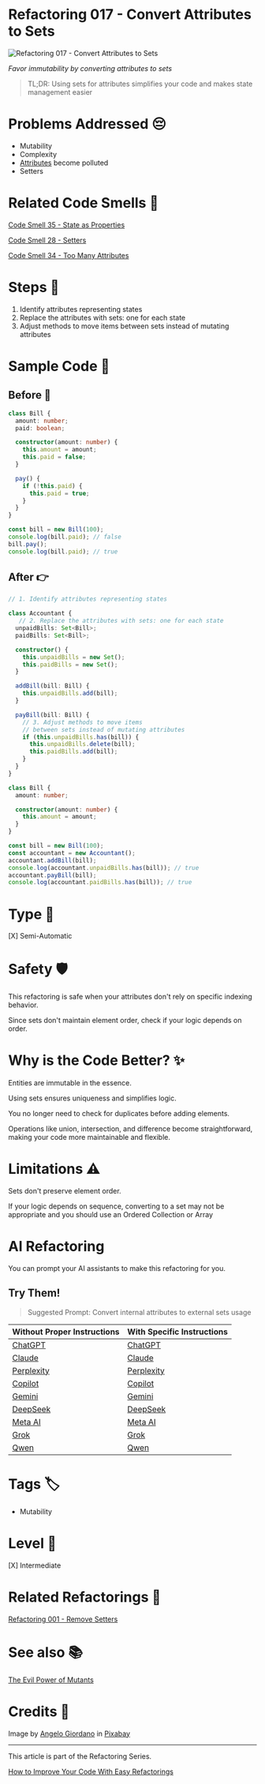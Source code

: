 # Refactoring 017 - Convert Attributes to Sets

![Refactoring 017 - Convert Attributes to Sets](Refactoring%20017%20-%20Convert%20Attributes%20to%20Sets.jpg)

*Favor immutability by converting attributes to sets*

> TL;DR: Using sets for attributes simplifies your code and makes state management easier

# Problems Addressed 😔

- Mutability 
- Complexity
- [Attributes](https://github.com/mcsee/Software-Design-Articles/tree/main/Articles/Code%20Smells/Code%20Smell%2034%20-%20Too%20Many%20Attributes/readme.md) become polluted  
- Setters  

# Related Code Smells 💨

[Code Smell 35 - State as Properties](https://github.com/mcsee/Software-Design-Articles/tree/main/Articles/Code%20Smells/Code%20Smell%2035%20-%20State%20as%20Properties/readme.md)

[Code Smell 28 - Setters](https://github.com/mcsee/Software-Design-Articles/tree/main/Articles/Code%20Smells/Code%20Smell%2028%20-%20Setters/readme.md)

[Code Smell 34 - Too Many Attributes](https://github.com/mcsee/Software-Design-Articles/tree/main/Articles/Code%20Smells/Code%20Smell%2034%20-%20Too%20Many%20Attributes/readme.md)

# Steps 👣 

1. Identify attributes representing states
2. Replace the attributes with sets: one for each state
3. Adjust methods to move items between sets instead of mutating attributes

# Sample Code 📖

## Before 🚨 

<!-- [Gist Url](https://gist.github.com/mcsee/18b119021e9a5c4e2340a72a0bd12978) -->

```typescript
class Bill {
  amount: number;
  paid: boolean;

  constructor(amount: number) {
    this.amount = amount;
    this.paid = false;
  }

  pay() {
    if (!this.paid) {
      this.paid = true;
    }
  }
}

const bill = new Bill(100);
console.log(bill.paid); // false
bill.pay();
console.log(bill.paid); // true
```

## After 👉

<!-- [Gist Url](https://gist.github.com/mcsee/f05f0411564b9a39697ebfa848e46995) -->

```typescript
// 1. Identify attributes representing states

class Accountant {  
   // 2. Replace the attributes with sets: one for each state
  unpaidBills: Set<Bill>;
  paidBills: Set<Bill>;

  constructor() {
    this.unpaidBills = new Set();
    this.paidBills = new Set();
  }

  addBill(bill: Bill) {
    this.unpaidBills.add(bill);
  }

  payBill(bill: Bill) {    
    // 3. Adjust methods to move items
    // between sets instead of mutating attributes
    if (this.unpaidBills.has(bill)) {
      this.unpaidBills.delete(bill);
      this.paidBills.add(bill);
    }
  }
}

class Bill {
  amount: number;

  constructor(amount: number) {
    this.amount = amount;
  }
}

const bill = new Bill(100);
const accountant = new Accountant();
accountant.addBill(bill);
console.log(accountant.unpaidBills.has(bill)); // true
accountant.payBill(bill);
console.log(accountant.paidBills.has(bill)); // true
```

# Type 📝

[X] Semi-Automatic

# Safety 🛡️

This refactoring is safe when your attributes don't rely on specific indexing behavior.

Since sets don't maintain element order, check if your logic depends on order.

# Why is the Code Better? ✨

Entities are immutable in the essence.

Using sets ensures uniqueness and simplifies logic.

You no longer need to check for duplicates before adding elements.

Operations like union, intersection, and difference become straightforward, making your code more maintainable and flexible.

# Limitations ⚠️

Sets don't preserve element order.

If your logic depends on sequence, converting to a set may not be appropriate and you should use an Ordered Collection or Array

# AI Refactoring

You can prompt your AI assistants to make this refactoring for you.

## Try Them!     

> Suggested Prompt: Convert internal attributes to external sets usage

| Without Proper Instructions    | With Specific Instructions |
| -------- | ------- |
| [ChatGPT](https://chat.openai.com/?q=Correct+and+explain+this+code%3A+%60%60%60typescript%0D%0Aclass+Bill+%7B%0D%0A++amount%3A+number%3B%0D%0A++paid%3A+boolean%3B%0D%0A%0D%0A++constructor%28amount%3A+number%29+%7B%0D%0A++++this.amount+%3D+amount%3B%0D%0A++++this.paid+%3D+false%3B%0D%0A++%7D%0D%0A%0D%0A++pay%28%29+%7B%0D%0A++++if+%28%21this.paid%29+%7B%0D%0A++++++this.paid+%3D+true%3B%0D%0A++++%7D%0D%0A++%7D%0D%0A%7D%0D%0A%0D%0Aconst+bill+%3D+new+Bill%28100%29%3B%0D%0Aconsole.log%28bill.paid%29%3B+%2F%2F+false%0D%0Abill.pay%28%29%3B%0D%0Aconsole.log%28bill.paid%29%3B+%2F%2F+true%0D%0A%60%60%60) | [ChatGPT](https://chat.openai.com/?q=Convert+internal+attributes+to+external+sets+usage%3A+%60%60%60typescript%0D%0Aclass+Bill+%7B%0D%0A++amount%3A+number%3B%0D%0A++paid%3A+boolean%3B%0D%0A%0D%0A++constructor%28amount%3A+number%29+%7B%0D%0A++++this.amount+%3D+amount%3B%0D%0A++++this.paid+%3D+false%3B%0D%0A++%7D%0D%0A%0D%0A++pay%28%29+%7B%0D%0A++++if+%28%21this.paid%29+%7B%0D%0A++++++this.paid+%3D+true%3B%0D%0A++++%7D%0D%0A++%7D%0D%0A%7D%0D%0A%0D%0Aconst+bill+%3D+new+Bill%28100%29%3B%0D%0Aconsole.log%28bill.paid%29%3B+%2F%2F+false%0D%0Abill.pay%28%29%3B%0D%0Aconsole.log%28bill.paid%29%3B+%2F%2F+true%0D%0A%60%60%60) |
| [Claude](https://claude.ai/new?q=Correct+and+explain+this+code%3A+%60%60%60typescript%0D%0Aclass+Bill+%7B%0D%0A++amount%3A+number%3B%0D%0A++paid%3A+boolean%3B%0D%0A%0D%0A++constructor%28amount%3A+number%29+%7B%0D%0A++++this.amount+%3D+amount%3B%0D%0A++++this.paid+%3D+false%3B%0D%0A++%7D%0D%0A%0D%0A++pay%28%29+%7B%0D%0A++++if+%28%21this.paid%29+%7B%0D%0A++++++this.paid+%3D+true%3B%0D%0A++++%7D%0D%0A++%7D%0D%0A%7D%0D%0A%0D%0Aconst+bill+%3D+new+Bill%28100%29%3B%0D%0Aconsole.log%28bill.paid%29%3B+%2F%2F+false%0D%0Abill.pay%28%29%3B%0D%0Aconsole.log%28bill.paid%29%3B+%2F%2F+true%0D%0A%60%60%60) | [Claude](https://claude.ai/new?q=Convert+internal+attributes+to+external+sets+usage%3A+%60%60%60typescript%0D%0Aclass+Bill+%7B%0D%0A++amount%3A+number%3B%0D%0A++paid%3A+boolean%3B%0D%0A%0D%0A++constructor%28amount%3A+number%29+%7B%0D%0A++++this.amount+%3D+amount%3B%0D%0A++++this.paid+%3D+false%3B%0D%0A++%7D%0D%0A%0D%0A++pay%28%29+%7B%0D%0A++++if+%28%21this.paid%29+%7B%0D%0A++++++this.paid+%3D+true%3B%0D%0A++++%7D%0D%0A++%7D%0D%0A%7D%0D%0A%0D%0Aconst+bill+%3D+new+Bill%28100%29%3B%0D%0Aconsole.log%28bill.paid%29%3B+%2F%2F+false%0D%0Abill.pay%28%29%3B%0D%0Aconsole.log%28bill.paid%29%3B+%2F%2F+true%0D%0A%60%60%60) |
| [Perplexity](https://www.perplexity.ai/?q=Correct+and+explain+this+code%3A+%60%60%60typescript%0D%0Aclass+Bill+%7B%0D%0A++amount%3A+number%3B%0D%0A++paid%3A+boolean%3B%0D%0A%0D%0A++constructor%28amount%3A+number%29+%7B%0D%0A++++this.amount+%3D+amount%3B%0D%0A++++this.paid+%3D+false%3B%0D%0A++%7D%0D%0A%0D%0A++pay%28%29+%7B%0D%0A++++if+%28%21this.paid%29+%7B%0D%0A++++++this.paid+%3D+true%3B%0D%0A++++%7D%0D%0A++%7D%0D%0A%7D%0D%0A%0D%0Aconst+bill+%3D+new+Bill%28100%29%3B%0D%0Aconsole.log%28bill.paid%29%3B+%2F%2F+false%0D%0Abill.pay%28%29%3B%0D%0Aconsole.log%28bill.paid%29%3B+%2F%2F+true%0D%0A%60%60%60) | [Perplexity](https://www.perplexity.ai/?q=Convert+internal+attributes+to+external+sets+usage%3A+%60%60%60typescript%0D%0Aclass+Bill+%7B%0D%0A++amount%3A+number%3B%0D%0A++paid%3A+boolean%3B%0D%0A%0D%0A++constructor%28amount%3A+number%29+%7B%0D%0A++++this.amount+%3D+amount%3B%0D%0A++++this.paid+%3D+false%3B%0D%0A++%7D%0D%0A%0D%0A++pay%28%29+%7B%0D%0A++++if+%28%21this.paid%29+%7B%0D%0A++++++this.paid+%3D+true%3B%0D%0A++++%7D%0D%0A++%7D%0D%0A%7D%0D%0A%0D%0Aconst+bill+%3D+new+Bill%28100%29%3B%0D%0Aconsole.log%28bill.paid%29%3B+%2F%2F+false%0D%0Abill.pay%28%29%3B%0D%0Aconsole.log%28bill.paid%29%3B+%2F%2F+true%0D%0A%60%60%60) |
| [Copilot](https://www.bing.com/chat?showconv=1&sendquery=1&q=Correct+and+explain+this+code%3A+%60%60%60typescript%0D%0Aclass+Bill+%7B%0D%0A++amount%3A+number%3B%0D%0A++paid%3A+boolean%3B%0D%0A%0D%0A++constructor%28amount%3A+number%29+%7B%0D%0A++++this.amount+%3D+amount%3B%0D%0A++++this.paid+%3D+false%3B%0D%0A++%7D%0D%0A%0D%0A++pay%28%29+%7B%0D%0A++++if+%28%21this.paid%29+%7B%0D%0A++++++this.paid+%3D+true%3B%0D%0A++++%7D%0D%0A++%7D%0D%0A%7D%0D%0A%0D%0Aconst+bill+%3D+new+Bill%28100%29%3B%0D%0Aconsole.log%28bill.paid%29%3B+%2F%2F+false%0D%0Abill.pay%28%29%3B%0D%0Aconsole.log%28bill.paid%29%3B+%2F%2F+true%0D%0A%60%60%60) | [Copilot](https://www.bing.com/chat?showconv=1&sendquery=1&q=Convert+internal+attributes+to+external+sets+usage%3A+%60%60%60typescript%0D%0Aclass+Bill+%7B%0D%0A++amount%3A+number%3B%0D%0A++paid%3A+boolean%3B%0D%0A%0D%0A++constructor%28amount%3A+number%29+%7B%0D%0A++++this.amount+%3D+amount%3B%0D%0A++++this.paid+%3D+false%3B%0D%0A++%7D%0D%0A%0D%0A++pay%28%29+%7B%0D%0A++++if+%28%21this.paid%29+%7B%0D%0A++++++this.paid+%3D+true%3B%0D%0A++++%7D%0D%0A++%7D%0D%0A%7D%0D%0A%0D%0Aconst+bill+%3D+new+Bill%28100%29%3B%0D%0Aconsole.log%28bill.paid%29%3B+%2F%2F+false%0D%0Abill.pay%28%29%3B%0D%0Aconsole.log%28bill.paid%29%3B+%2F%2F+true%0D%0A%60%60%60) |
| [Gemini](https://gemini.google.com/) | [Gemini](https://gemini.google.com/) | 
| [DeepSeek](https://chat.deepseek.com/) | [DeepSeek](https://chat.deepseek.com/) | 
| [Meta AI](https://www.meta.ai/chat) | [Meta AI](https://www.meta.ai/) | 
| [Grok](https://grok.com/) | [Grok](https://grok.com/) | 
| [Qwen](https://chat.qwen.ai/) | [Qwen](https://chat.qwen.ai/) | 

# Tags 🏷️

- Mutability

# Level 🔋

[X] Intermediate

# Related Refactorings 🔄

[Refactoring 001 - Remove Setters](https://github.com/mcsee/Software-Design-Articles/tree/main/Articles/Refactorings/Refactoring%20001%20-%20Remove%20Setters/readme.md)

# See also 📚

[The Evil Power of Mutants](https://github.com/mcsee/Software-Design-Articles/tree/main/Articles/Theory/The%20Evil%20Power%20of%20Mutants/readme.md)

# Credits 🙏

Image by [Angelo Giordano](https://pixabay.com/users/angelo_giordano-753934/) in [Pixabay](https://pixabay.com/)

* * * 

This article is part of the Refactoring Series.

[How to Improve Your Code With Easy Refactorings](https://github.com/mcsee/Software-Design-Articles/tree/main/Articles/Refactorings/How%20to%20Improve%20your%20Code%20With%20Easy%20Refactorings/readme.md)